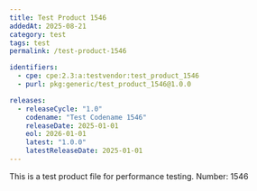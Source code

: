 ```yaml
---
title: Test Product 1546
addedAt: 2025-08-21
category: test
tags: test
permalink: /test-product-1546

identifiers:
  - cpe: cpe:2.3:a:testvendor:test_product_1546
  - purl: pkg:generic/test_product_1546@1.0.0

releases:
  - releaseCycle: "1.0"
    codename: "Test Codename 1546"
    releaseDate: 2025-01-01
    eol: 2026-01-01
    latest: "1.0.0"
    latestReleaseDate: 2025-01-01
---
```


This is a test product file for performance testing. Number: 1546
